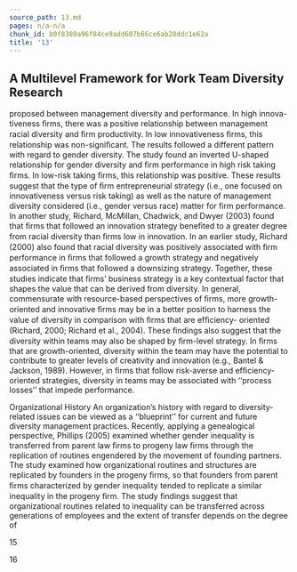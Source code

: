 ```yaml
---
source_path: 13.md
pages: n/a-n/a
chunk_id: b0f8389a96f84ce9add607b66ce6ab28ddc1e62a
title: '13'
---
```

## A Multilevel Framework for Work Team Diversity Research

proposed between management diversity and performance. In high innova- tiveness ﬁrms, there was a positive relationship between management racial diversity and ﬁrm productivity. In low innovativeness ﬁrms, this relationship was non-signiﬁcant. The results followed a different pattern with regard to gender diversity. The study found an inverted U-shaped relationship for gender diversity and ﬁrm performance in high risk taking ﬁrms. In low-risk taking ﬁrms, this relationship was positive. These results suggest that the type of ﬁrm entrepreneurial strategy (i.e., one focused on innovativeness versus risk taking) as well as the nature of management diversity considered (i.e., gender versus race) matter for ﬁrm performance. In another study, Richard, McMillan, Chadwick, and Dwyer (2003) found that ﬁrms that followed an innovation strategy beneﬁted to a greater degree from racial diversity than ﬁrms low in innovation. In an earlier study, Richard (2000) also found that racial diversity was positively associated with ﬁrm performance in ﬁrms that followed a growth strategy and negatively associated in ﬁrms that followed a downsizing strategy. Together, these studies indicate that ﬁrms’ business strategy is a key contextual factor that shapes the value that can be derived from diversity. In general, commensurate with resource-based perspectives of ﬁrms, more growth-oriented and innovative ﬁrms may be in a better position to harness the value of diversity in comparison with ﬁrms that are efﬁciency- oriented (Richard, 2000; Richard et al., 2004). These ﬁndings also suggest that the diversity within teams may also be shaped by ﬁrm-level strategy. In ﬁrms that are growth-oriented, diversity within the team may have the potential to contribute to greater levels of creativity and innovation (e.g., Bantel & Jackson, 1989). However, in ﬁrms that follow risk-averse and efﬁciency-oriented strategies, diversity in teams may be associated with ‘‘process losses’’ that impede performance.

Organizational History An organization’s history with regard to diversity-related issues can be viewed as a ‘‘blueprint’’ for current and future diversity management practices. Recently, applying a genealogical perspective, Phillips (2005) examined whether gender inequality is transferred from parent law ﬁrms to progeny law ﬁrms through the replication of routines engendered by the movement of founding partners. The study examined how organizational routines and structures are replicated by founders in the progeny ﬁrms, so that founders from parent ﬁrms characterized by gender inequality tended to replicate a similar inequality in the progeny ﬁrm. The study ﬁndings suggest that organizational routines related to inequality can be transferred across generations of employees and the extent of transfer depends on the degree of

15

16
